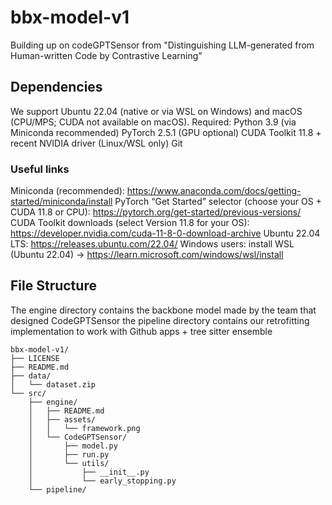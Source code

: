 # bbx-model-v1
Building up on codeGPTSensor from "Distinguishing LLM-generated from Human-written Code by Contrastive Learning"



## Dependencies
We support Ubuntu 22.04 (native or via WSL on Windows) and macOS (CPU/MPS; CUDA not available on macOS).
Required:
Python 3.9 (via Miniconda recommended)
PyTorch 2.5.1 (GPU optional)
CUDA Toolkit 11.8 + recent NVIDIA driver (Linux/WSL only)
Git
### Useful links
Miniconda (recommended): https://www.anaconda.com/docs/getting-started/miniconda/install
PyTorch “Get Started” selector (choose your OS + CUDA 11.8 or CPU): https://pytorch.org/get-started/previous-versions/
CUDA Toolkit downloads (select Version 11.8 for your OS): https://developer.nvidia.com/cuda-11-8-0-download-archive
Ubuntu 22.04 LTS: https://releases.ubuntu.com/22.04/
Windows users: install WSL (Ubuntu 22.04) → https://learn.microsoft.com/windows/wsl/install


## File Structure

The engine directory contains the backbone model made by the team that designed CodeGPTSensor
the pipeline directory contains our retrofitting implementation to work with Github apps + tree sitter ensemble

```
bbx-model-v1/
├── LICENSE
├── README.md
├── data/
│   └── dataset.zip
└── src/
    ├── engine/
    │   ├── README.md
    │   ├── assets/
    │   │   └── framework.png
    │   └── CodeGPTSensor/
    │       ├── model.py
    │       ├── run.py
    │       └── utils/
    │           ├── __init__.py
    │           └── early_stopping.py
    └── pipeline/
```
